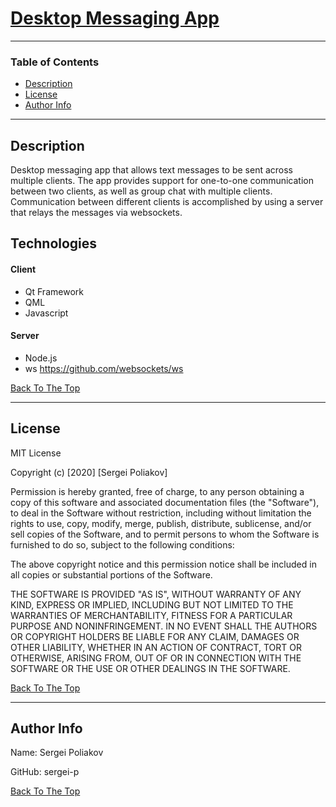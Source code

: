 # [Desktop Messaging App](Desktop-Messaging-App)

---

### Table of Contents
- [Description](#description)
- [License](#license)
- [Author Info](#author-info)

---

## Description
Desktop messaging app that allows text messages to be sent across multiple clients. The app provides support for
one-to-one communication between two clients, as well as group chat with multiple clients. Communication
between different clients is accomplished by using a server that relays the messages via websockets.

## Technologies

#### Client
- Qt Framework
- QML 
- Javascript

#### Server
- Node.js
- ws https://github.com/websockets/ws


[Back To The Top](#Desktop-Messaging-App)

---


## License

MIT License

Copyright (c) [2020] [Sergei Poliakov]

Permission is hereby granted, free of charge, to any person obtaining a copy
of this software and associated documentation files (the "Software"), to deal
in the Software without restriction, including without limitation the rights
to use, copy, modify, merge, publish, distribute, sublicense, and/or sell
copies of the Software, and to permit persons to whom the Software is
furnished to do so, subject to the following conditions:

The above copyright notice and this permission notice shall be included in all
copies or substantial portions of the Software.

THE SOFTWARE IS PROVIDED "AS IS", WITHOUT WARRANTY OF ANY KIND, EXPRESS OR
IMPLIED, INCLUDING BUT NOT LIMITED TO THE WARRANTIES OF MERCHANTABILITY,
FITNESS FOR A PARTICULAR PURPOSE AND NONINFRINGEMENT. IN NO EVENT SHALL THE
AUTHORS OR COPYRIGHT HOLDERS BE LIABLE FOR ANY CLAIM, DAMAGES OR OTHER
LIABILITY, WHETHER IN AN ACTION OF CONTRACT, TORT OR OTHERWISE, ARISING FROM,
OUT OF OR IN CONNECTION WITH THE SOFTWARE OR THE USE OR OTHER DEALINGS IN THE
SOFTWARE.

[Back To The Top](#Desktop-Messaging-App)

---

## Author Info
Name: Sergei Poliakov

GitHub: sergei-p

[Back To The Top](#Desktop-Messaging-App)
